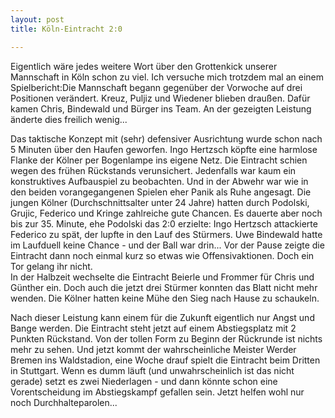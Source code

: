```yaml
---
layout: post
title: Köln-Eintracht 2:0

---
```


Eigentlich wäre jedes weitere Wort über den Grottenkick unserer Mannschaft in Köln schon zu viel. Ich versuche mich trotzdem mal an einem Spielbericht:Die Mannschaft begann gegenüber der Vorwoche auf drei Positionen verändert. Kreuz, Puljiz und Wiedener blieben draußen. Dafür kamen Chris, Bindewald und Bürger ins Team. An der gezeigten Leistung änderte dies freilich wenig...

Das taktische Konzept mit (sehr) defensiver Ausrichtung wurde schon nach 5 Minuten über den Haufen geworfen. Ingo Hertzsch köpfte eine harmlose Flanke der Kölner per Bogenlampe ins eigene Netz. Die Eintracht schien wegen des frühen Rückstands verunsichert. Jedenfalls war kaum ein konstruktives Aufbauspiel zu beobachten. Und in der Abwehr war wie in den beiden vorangegangenen Spielen eher Panik als Ruhe angesagt. Die jungen Kölner (Durchschnittsalter unter 24 Jahre) hatten durch Podolski, Grujic, Federico und Kringe zahlreiche gute Chancen. Es dauerte aber noch bis zur 35. Minute, ehe Podolski das 2:0 erzielte: Ingo Hertzsch attackierte Federico zu spät, der lupfte in den Lauf des Stürmers. Uwe Bindewald hatte im Laufduell keine Chance - und der Ball war drin... Vor der Pause zeigte die Eintracht dann noch einmal kurz so etwas wie Offensivaktionen. Doch ein Tor gelang ihr nicht.  
In der Halbzeit wechselte die Eintracht Beierle und Frommer für Chris und Günther ein. Doch auch die jetzt drei Stürmer konnten das Blatt nicht mehr wenden. Die Kölner hatten keine Mühe den Sieg nach Hause zu schaukeln.

Nach dieser Leistung kann einem für die Zukunft eigentlich nur Angst und Bange werden. Die Eintracht steht jetzt auf einem Abstiegsplatz mit 2 Punkten Rückstand. Von der tollen Form zu Beginn der Rückrunde ist nichts mehr zu sehen. Und jetzt kommt der wahrscheinliche Meister Werder Bremen ins Waldstadion, eine Woche drauf spielt die Eintracht beim Dritten in Stuttgart. Wenn es dumm läuft (und unwahrscheinlich ist das nicht gerade) setzt es zwei Niederlagen - und dann könnte schon eine Vorentscheidung im Abstiegskampf gefallen sein. Jetzt helfen wohl nur noch Durchhalteparolen...
